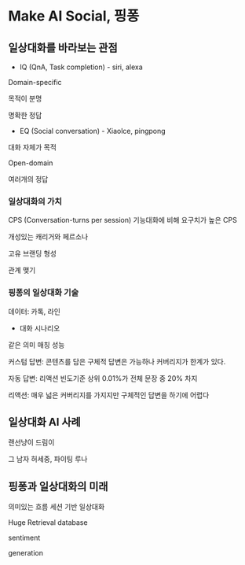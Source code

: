 # Make AI Social, 핑퐁

## 일상대화를 바라보는 관점

* IQ (QnA, Task completion) - siri, alexa

Domain-specific

목적이 분명

명확한 정답

* EQ (Social conversation) - Xiaolce, pingpong

대화 자체가 목적

Open-domain

여러개의 정답

### 일상대화의 가치

CPS (Conversation-turns per session)
기능대화에 비해 요구치가 높은 CPS

개성있는 캐리거와 페르소나

고유 브랜딩 형성

관계 맺기

### 핑퐁의 일상대화 기술

데이터: 카톡, 라인

* 대화 시나리오

같은 의미 매칭 성능

커스텀 답변: 콘텐츠를 담은 구체적 답변은 가능하나 커버리지가 한계가 있다.

자동 답변: 리액션 빈도기준 상위 0.01%가 전체 문장 중 20% 차지

리액션: 매우 넓은 커버리지를 가지지만 구체적인 답변을 하기에 어렵다

## 일상대화 AI 사례

랜선냥이 드림이

그 남자 허세중, 파이팅 루나 

## 핑퐁과 일상대화의 미래

의미있는 흐름 세션 기반 일상대화

Huge Retrieval database

sentiment

generation


